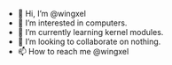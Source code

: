 - 👋 Hi, I’m @wingxel
- 👀 I’m interested in computers.
- 🌱 I’m currently learning kernel modules.
- 💞️ I’m looking to collaborate on nothing.
- 📫 How to reach me @wingxel

<!---
wingxel/wingxel is a ✨ special ✨ repository because its `README.md` (this file) appears on your GitHub profile.
You can click the Preview link to take a look at your changes.
--->

